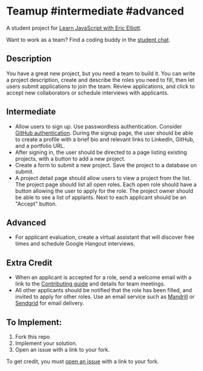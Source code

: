 # Teamup #intermediate #advanced

A student project for [Learn JavaScript with Eric Elliott](https://ericelliottjs.com).

Want to work as a team? Find a coding buddy in the [student chat](https://gitter.im/learn-javascript-courses/javascript-questions).


## Description

You have a great new project, but you need a team to build it. You can write a project description, create and describe the roles you need to fill, then let users submit applications to join the team. Review applications, and click to accept new collaborators or schedule interviews with applicants.

## Intermediate

* Allow users to sign up. Use passwordless authentication. Consider [GitHub authentication](https://developer.github.com/guides/basics-of-authentication/). During the signup page, the user should be able to create a profile with a brief bio and relevant links to LinkedIn, GitHub, and a portfolio URL.
* After signing in, the user should be directed to a page listing existing projects, with a button to add a new project.
* Create a form to submit a new project. Save the project to a database on submit.
* A project detail page should allow users to view a project from the list. The project page should list all open roles. Each open role should have a button allowing the user to apply for the role. The project owner should be able to see a list of applants. Next to each applicant should be an "Accept" button.


## Advanced

* For applicant evaluation, create a virtual assistant that will discover free times and schedule Google Hangout interviews.


## Extra Credit

* When an applicant is accepted for a role, send a welcome email with a link to the [Contributing guide](https://github.com/blog/1184-contributing-guidelines) and details for team meetings.
* All other applicants should be notified that the role has been filled, and invited to apply for other roles. Use an email service such as [Mandrill](https://www.mandrill.com/) or [Sendgrid](https://sendgrid.com/) for email delivery.


## To Implement:

1. Fork this repo
2. Implement your solution.
3. Open an issue with a link to your fork.

To get credit, you must [open an issue](https://github.com/learn-javascript-courses/rejection/issues/new?title=Challenge+completed+level:+basic/mid/advanced) with a link to your fork.
